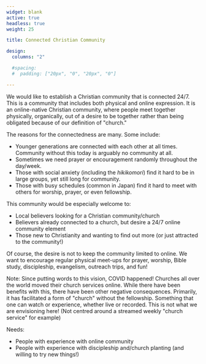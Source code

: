 ```yaml
---
widget: blank
active: true
headless: true
weight: 25

title: Connected Christian Community

design:
  columns: "2"

  #spacing:
  #  padding: ["20px", "0", "20px", "0"]

---
```


We would like to establish a Christian community that is connected 24/7. This is a community that includes both physical and online expression. It is an online-native Christian community, where people meet together physically, organically, out of a desire to be together rather than being obligated because of our definition of "church."

The reasons for the connectedness are many. Some include:

- Younger generations are connected with each other at all times. Community without this today is arguably no community at all.
- Sometimes we need prayer or encouragement randomly throughout the day/week.
- Those with social anxiety (including the *hikikomori*) find it hard to be in large groups, yet still long for community.
- Those with busy schedules (common in Japan) find it hard to meet with others for worship, prayer, or even fellowship.

This community would be especially welcome to:

- Local believers looking for a Christian community/church
- Believers already connected to a church, but desire a 24/7 online community element
- Those new to Christianity and wanting to find out more (or just attracted to the community!)

Of course, the desire is not to keep the community limited to online. We want to encourage regular physical meet-ups for prayer, worship, Bible study, discipleship, evangelism, outreach trips, and fun!

Note: Since putting words to this vision, COVID happened! Churches all over the world moved their church services online. While there have been benefits with this, there have been other negative consequences. Primarily, it has facilitated a form of "church" without the fellowship. Something that one can watch or experience, whether live or recorded. This is not what we are envisioning here! (Not centred around a streamed weekly "church service" for example)

Needs:

- People with experience with online community
- People with experience with discipleship and/church planting (and willing to try new things!)
